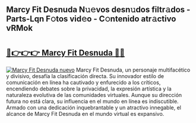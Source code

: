 ## Marcy Fit Desnuda N𝚞𝚎vos desn𝚞dos filtr𝚊dos - Parts-Lqn F𝚘tos vid𝚎o - C𝚘ntenido atr𝚊ctivo vRMok

# <h2><a href="http://mbck0zr.tromn.icu/?c=Marcy+Fit+Desnuda">🔗👉👉👉 Marcy Fit Desnuda 🔗🔗</a></h2>

[![Marcy Fit Desnuda nuevo](https://i.imgur.com/pEAQMta.gif)](http://mbck0zr.tromn.icu/?c=Marcy+Fit+Desnuda)
Marcy Fit Desnuda, un personaje multifacético y divisivo, desafía la clasificación directa. Su innovador estilo de comunicación en línea ha cautivado y enfurecido a los críticos, encendiendo debates sobre la privacidad, la expresión artística y la naturaleza evolutiva de las comunidades virtuales. Aunque su dirección futura no está clara, su influencia en el mundo en línea es indiscutible. Armado con una dedicación inquebrantable y un atractivo innegable, el alcance de Marcy Fit Desnuda en el mundo virtual es expansivo.
